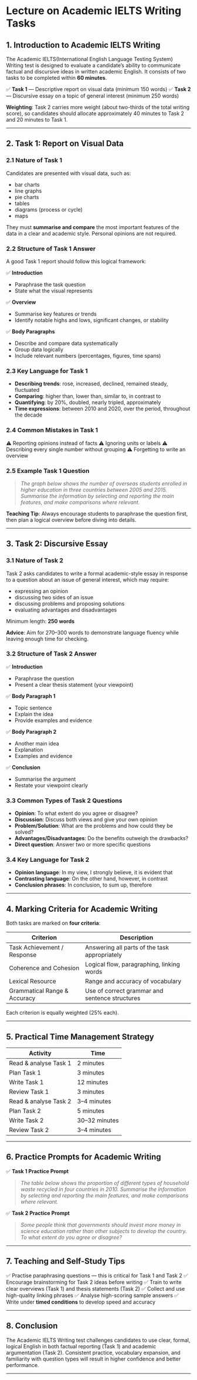 # **Lecture on Academic IELTS Writing Tasks**

## **1. Introduction to Academic IELTS Writing**

The Academic IELTS(International English Language Testing System) Writing test is designed to evaluate a candidate’s ability to communicate factual and discursive ideas in written academic English. It consists of two tasks to be completed within **60 minutes**.

✅ **Task 1** — Descriptive report on visual data (minimum 150 words)
✅ **Task 2** — Discursive essay on a topic of general interest (minimum 250 words)

**Weighting**: Task 2 carries more weight (about two-thirds of the total writing score), so candidates should allocate approximately 40 minutes to Task 2 and 20 minutes to Task 1.

---

## **2. Task 1: Report on Visual Data**

### **2.1 Nature of Task 1**

Candidates are presented with visual data, such as:

* bar charts
* line graphs
* pie charts
* tables
* diagrams (process or cycle)
* maps

They must **summarise and compare** the most important features of the data in a clear and academic style. Personal opinions are not required.

### **2.2 Structure of Task 1 Answer**

A good Task 1 report should follow this logical framework:

✅ **Introduction**

* Paraphrase the task question
* State what the visual represents

✅ **Overview**

* Summarise key features or trends
* Identify notable highs and lows, significant changes, or stability

✅ **Body Paragraphs**

* Describe and compare data systematically
* Group data logically
* Include relevant numbers (percentages, figures, time spans)

### **2.3 Key Language for Task 1**

* **Describing trends**: rose, increased, declined, remained steady, fluctuated
* **Comparing**: higher than, lower than, similar to, in contrast to
* **Quantifying**: by 20%, doubled, nearly tripled, approximately
* **Time expressions**: between 2010 and 2020, over the period, throughout the decade

### **2.4 Common Mistakes in Task 1**

⚠ Reporting opinions instead of facts
⚠ Ignoring units or labels
⚠ Describing every single number without grouping
⚠ Forgetting to write an overview

### **2.5 Example Task 1 Question**

> *The graph below shows the number of overseas students enrolled in higher education in three countries between 2005 and 2015. Summarise the information by selecting and reporting the main features, and make comparisons where relevant.*

**Teaching Tip**: Always encourage students to paraphrase the question first, then plan a logical overview before diving into details.

---

## **3. Task 2: Discursive Essay**

### **3.1 Nature of Task 2**

Task 2 asks candidates to write a formal academic-style essay in response to a question about an issue of general interest, which may require:

* expressing an opinion
* discussing two sides of an issue
* discussing problems and proposing solutions
* evaluating advantages and disadvantages

Minimum length: **250 words**

**Advice**: Aim for 270–300 words to demonstrate language fluency while leaving enough time for checking.

### **3.2 Structure of Task 2 Answer**

✅ **Introduction**

* Paraphrase the question
* Present a clear thesis statement (your viewpoint)

✅ **Body Paragraph 1**

* Topic sentence
* Explain the idea
* Provide examples and evidence

✅ **Body Paragraph 2**

* Another main idea
* Explanation
* Examples and evidence

✅ **Conclusion**

* Summarise the argument
* Restate your viewpoint clearly

### **3.3 Common Types of Task 2 Questions**

* **Opinion**: To what extent do you agree or disagree?
* **Discussion**: Discuss both views and give your own opinion
* **Problem/Solution**: What are the problems and how could they be solved?
* **Advantages/Disadvantages**: Do the benefits outweigh the drawbacks?
* **Direct question**: Answer two or more specific questions

### **3.4 Key Language for Task 2**

* **Opinion language**: In my view, I strongly believe, it is evident that
* **Contrasting language**: On the other hand, however, in contrast
* **Conclusion phrases**: In conclusion, to sum up, therefore

---

## **4. Marking Criteria for Academic Writing**

Both tasks are marked on **four criteria**:

| **Criterion**                | **Description**                                |
| ---------------------------- | ---------------------------------------------- |
| Task Achievement / Response  | Answering all parts of the task appropriately  |
| Coherence and Cohesion       | Logical flow, paragraphing, linking words      |
| Lexical Resource             | Range and accuracy of vocabulary               |
| Grammatical Range & Accuracy | Use of correct grammar and sentence structures |

Each criterion is equally weighted (25% each).

---

## **5. Practical Time Management Strategy**

| **Activity**          | **Time**      |
| --------------------- | ------------- |
| Read & analyse Task 1 | 2 minutes     |
| Plan Task 1           | 3 minutes     |
| Write Task 1          | 12 minutes    |
| Review Task 1         | 3 minutes     |
| Read & analyse Task 2 | 3–4 minutes   |
| Plan Task 2           | 5 minutes     |
| Write Task 2          | 30–32 minutes |
| Review Task 2         | 3–4 minutes   |

---

## **6. Practice Prompts for Academic Writing**

✅ **Task 1 Practice Prompt**

> *The table below shows the proportion of different types of household waste recycled in four countries in 2010. Summarise the information by selecting and reporting the main features, and make comparisons where relevant.*

✅ **Task 2 Practice Prompt**

> *Some people think that governments should invest more money in science education rather than other subjects to develop the country. To what extent do you agree or disagree?*

---

## **7. Teaching and Self-Study Tips**

✅ Practise paraphrasing questions — this is critical for Task 1 and Task 2
✅ Encourage brainstorming for Task 2 ideas before writing
✅ Train to write clear overviews (Task 1) and thesis statements (Task 2)
✅ Collect and use high-quality linking phrases
✅ Analyse high-scoring sample answers
✅ Write under **timed conditions** to develop speed and accuracy

---

## **8. Conclusion**

The Academic IELTS Writing test challenges candidates to use clear, formal, logical English in both factual reporting (Task 1) and academic argumentation (Task 2). Consistent practice, vocabulary expansion, and familiarity with question types will result in higher confidence and better performance.

---

